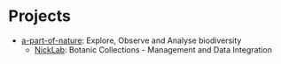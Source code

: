 <!-- TITLE: Home -->
<!-- SUBTITLE: Wiki Home -->
# Projects
* [a-part-of-nature](/a-part-of-nature): Explore, Observe and Analyse biodiversity
	* [NickLab](/nick-lab): Botanic Collections - Management and Data Integration